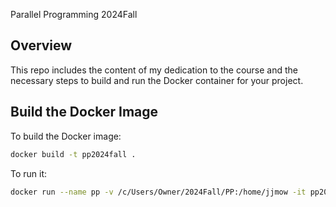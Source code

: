 Parallel Programming 2024Fall

## Overview
This repo includes the content of my dedication to the course and the necessary steps to build and run the Docker container for your project.

## Build the Docker Image
To build the Docker image:
```bash
docker build -t pp2024fall .
```
To run it:
```bash
docker run --name pp -v /c/Users/Owner/2024Fall/PP:/home/jjmow -it pp2024fall
```
